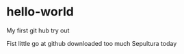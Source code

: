 # hello-world
My first git hub try out

Fist little go at github
downloaded too much Sepultura today
